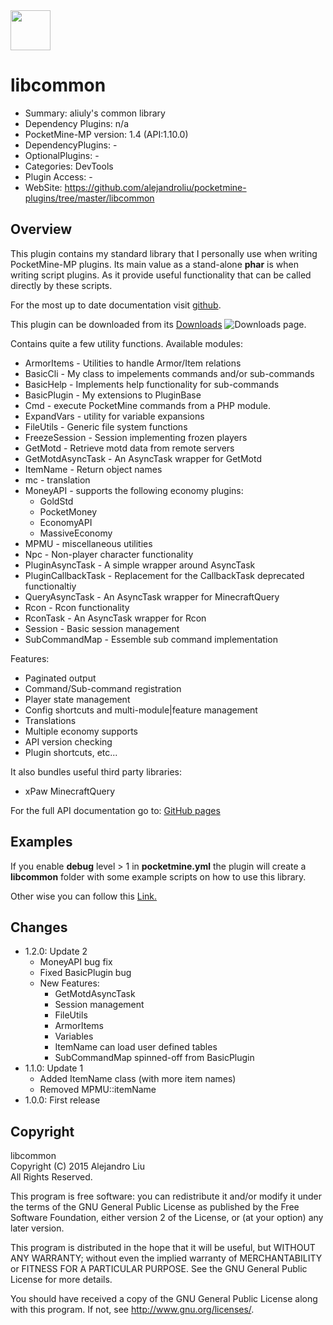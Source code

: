 <img src="https://raw.githubusercontent.com/alejandroliu/pocketmine-plugins/master/Media/common.png" style="width:64px;height:64px" width="64" height="64"/>

# libcommon

- Summary: aliuly's common library
- Dependency Plugins: n/a
- PocketMine-MP version: 1.4 (API:1.10.0)
- DependencyPlugins: -
- OptionalPlugins: -
- Categories: DevTools
- Plugin Access: -
- WebSite: https://github.com/alejandroliu/pocketmine-plugins/tree/master/libcommon

## Overview

This plugin contains my standard library that I personally use when
writing PocketMine-MP plugins.  Its main value as a stand-alone **phar**
is when writing script plugins.  As it provide useful functionality that
can be called directly by these scripts.

For the most up to date documentation visit
[github](https://github.com/alejandroliu/pocketmine-plugins/tree/master/libcommon).

This plugin can be downloaded from its
[Downloads](https://github.com/alejandroliu/pocketmine-plugins/tree/master/libcommon/downloads.md)
<img src="https://raw.githubusercontent.com/alejandroliu/bad-plugins/master/Media/download-icon.png" alt="Downloads"/>
page.

Contains quite a few utility functions. Available modules:

- ArmorItems - Utilities to handle Armor/Item relations
- BasicCli - My class to impelements commands and/or sub-commands
- BasicHelp - Implements help functionality for sub-commands
- BasicPlugin - My extensions to PluginBase
- Cmd - execute PocketMine commands from a PHP module.
- ExpandVars - utility for variable expansions
- FileUtils - Generic file system functions
- FreezeSession - Session implementing frozen players
- GetMotd - Retrieve motd data from remote servers
- GetMotdAsyncTask - An AsyncTask wrapper for GetMotd
- ItemName - Return object names
- mc - translation
- MoneyAPI - supports the following economy plugins:
  - GoldStd
  - PocketMoney
  - EconomyAPI
  - MassiveEconomy
- MPMU - miscellaneous utilities
- Npc - Non-player character functionality
- PluginAsyncTask - A simple wrapper around AsyncTask
- PluginCallbackTask - Replacement for the CallbackTask deprecated functionaltiy
- QueryAsyncTask - An AsyncTask wrapper for MinecraftQuery
- Rcon - Rcon functionality
- RconTask - An AsyncTask wrapper for Rcon
- Session - Basic session management
- SubCommandMap - Essemble sub command implementation

Features:

- Paginated output
- Command/Sub-command registration
- Player state management
- Config shortcuts and multi-module|feature management
- Translations
- Multiple economy supports
- API version checking
- Plugin shortcuts, etc...

It also bundles useful third party libraries:

- xPaw MinecraftQuery

For the full API documentation go to: [GitHub pages](http://alejandroliu.github.io/pocketmine-plugins/libcommon/apidocs/index.html)

## Examples

If you enable **debug** level > 1 in **pocketmine.yml** the plugin will create a
**libcommon** folder with some example scripts on how to use this library.

Other wise you can follow this
<a href="https://github.com/alejandroliu/pocketmine-plugins/tree/master/libcommon/resources/examples" target="_new" title="_examples_" >
Link.
</a>

## Changes

- 1.2.0: Update 2<br/>
  * MoneyAPI bug fix<br/>
  * Fixed BasicPlugin bug<br/>
  * New Features:<br/>
    * GetMotdAsyncTask<br/>
    * Session management<br/>
    * FileUtils<br/>
    * ArmorItems<br/>
    * Variables<br/>
    * ItemName can load user defined tables<br/>
    * SubCommandMap spinned-off from BasicPlugin<br/>
- 1.1.0: Update 1<br/>
  * Added ItemName class (with more item names)<br/>
  * Removed MPMU::itemName<br/>
- 1.0.0: First release

## Copyright

libcommon<br/>
Copyright (C) 2015 Alejandro Liu<br/>
All Rights Reserved.

This program is free software: you can redistribute it and/or modify
it under the terms of the GNU General Public License as published by
the Free Software Foundation, either version 2 of the License, or
(at your option) any later version.

This program is distributed in the hope that it will be useful,
but WITHOUT ANY WARRANTY; without even the implied warranty of
MERCHANTABILITY or FITNESS FOR A PARTICULAR PURPOSE.  See the
GNU General Public License for more details.

You should have received a copy of the GNU General Public License
along with this program.  If not, see <http://www.gnu.org/licenses/>.
